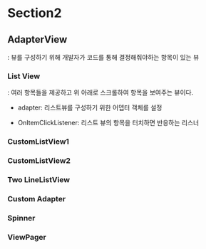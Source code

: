 # Section2
## AdapterView
: 뷰를 구성하기 위해 개발자가 코드를 통해 결정해줘야하는 항목이 있는 뷰

### List View
: 여러 항목들을 제공하고 위 아래로 스크롤하여 항목을 보여주는 뷰이다.

- adapter: 리스트뷰를 구성하기 위한 어뎁터 객체를 설정

- OnItemClickListener: 리스트 뷰의 항목을 터치하면 반응하는 리스너


### CustomListView1
### CustomListView2
### Two LineListView
### Custom Adapter
### Spinner
### ViewPager
